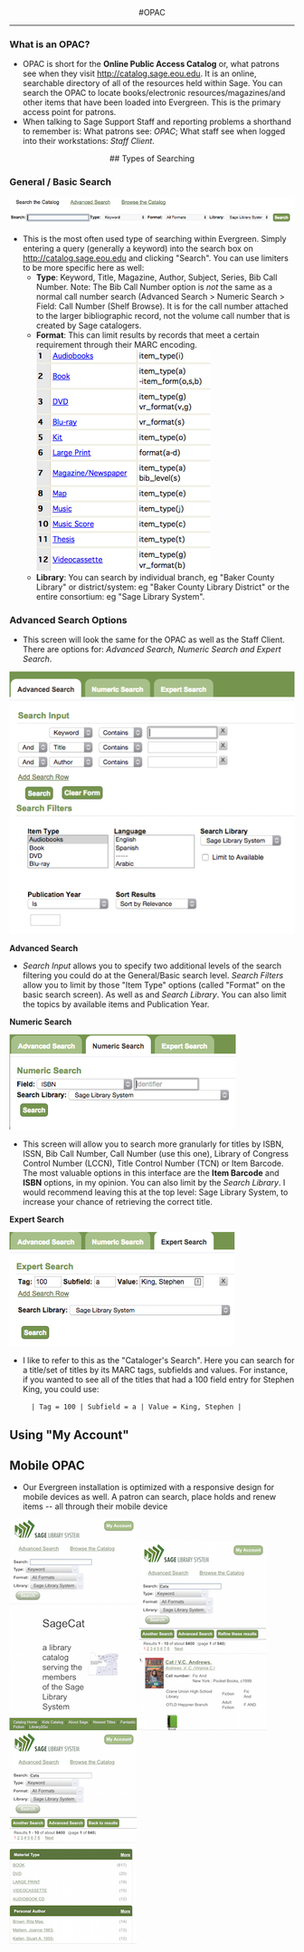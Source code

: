 <center>
#OPAC
</center>
<hr size=2>

### What is an OPAC?

* OPAC is short for the <b>Online Public Access Catalog</b> or, what patrons see when they visit <http://catalog.sage.eou.edu>. It is an online, searchable directory of all of the resources held within Sage. You can search the OPAC to locate books/electronic resources/magazines/and other items that have been loaded into Evergreen. This is the primary access point for patrons.  
* When talking to Sage Support Staff and reporting problems a shorthand to remember is: What patrons see: <i>OPAC</i>; What staff see when logged into their workstations: <i>Staff Client</i>.

<center>
## Types of Searching
</center>

### General / Basic Search

![](images/opac_basicsearch.png)

* This is the most often used type of searching within Evergreen. Simply entering a query (generally a keyword) into the search box on <http://catalog.sage.eou.edu> and clicking "Search". You can use limiters to be more specific here as well:
    * <b>Type</b>: Keyword, Title, Magazine, Author, Subject, Series, Bib Call Number. Note: The Bib Call Number option is <i>not</i> the same as a normal call number search (Advanced Search > Numeric Search > Field: Call Number (Shelf Browse). It is for the call number attached to the larger bibliographic record, not the volume call number that is created by Sage catalogers.
    * <b>Format</b>: This can limit results by records that meet a certain requirement through their MARC encoding.
		![](images/opac_searchtype.png)
    * <b>Library</b>: You can search by individual branch, eg "Baker County Library" or district/system: eg "Baker County Library District" or the entire consortium: eg "Sage Library System".

### Advanced Search Options

* This screen will look the same for the OPAC as well as the Staff Client. There are options for: <i>Advanced Search, Numeric Search and Expert Search</i>.

![](images/opac_advancedsearch.png)

<b>Advanced Search</b>

* <i>Search Input</i> allows you to specify two additional levels of the search filtering you could do at the General/Basic search level. <i>Search Filters</i> allow you to limit by those "Item Type" options (called "Format" on the basic search screen). As well as <Language> and <i>Search Library</i>. You can also limit the topics by available items and Publication Year.
		
<b>Numeric Search</b>

![](images/opac_numericsearch.png)

* This screen will allow you to search more granularly for titles by ISBN, ISSN, Bib Call Number, Call Number (use this one), Library of Congress Control Number (LCCN), Title Control Number (TCN) or Item Barcode. The most valuable options in this interface are the <b>Item Barcode</b> and <b>ISBN</b> options, in my opinion. You can also limit by the <i>Search Library</i>. I would recommend leaving this at the top level: Sage Library System, to increase your chance of retrieving the correct title.

<b>Expert Search</b>

![](images/opac_expertsearch.png)

* I like to refer to this as the "Cataloger's Search". Here you can search for a title/set of titles by its MARC tags, subfields and values. For instance, if you wanted to see all of the titles that had a 100 field entry for Stephen King, you could use:

		| Tag = 100 | Subfield = a | Value = King, Stephen |

## Using "My Account"


## Mobile OPAC

* Our Evergreen installation is optimized with a responsive design for mobile devices as well. A patron can search, place holds and renew items -- all through their mobile device

![](images/opac_mobile1.png)
![](images/opac_mobile2.png)
![](images/opac_mobile3.png)